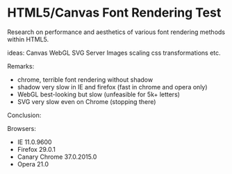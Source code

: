 HTML5/Canvas Font Rendering Test
================================

Research on performance and aesthetics of various font rendering methods within HTML5.

ideas:
    Canvas
    WebGL
    SVG
    Server Images
    scaling
    css transformations
    etc.


Remarks:

- chrome, terrible font rendering without shadow
- shadow very slow in IE and firefox (fast in chrome and opera only)
- WebGL best-looking but slow (unfeasible for 5k+ letters)
- SVG very slow even on Chrome (stopping there)


Conclusion:


Browsers:
- IE 11.0.9600
- Firefox 29.0.1
- Canary Chrome 37.0.2015.0
- Opera 21.0